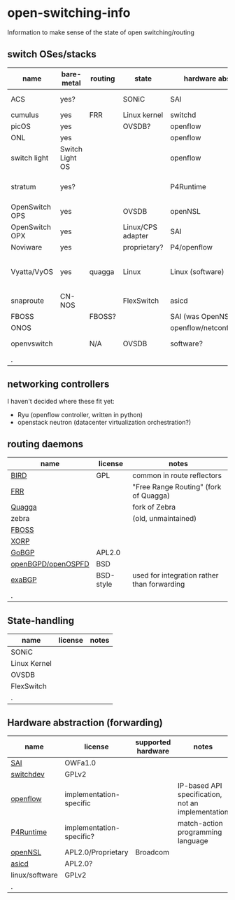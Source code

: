 # open-switching-info

Information to make sense of the state of open switching/routing

## switch OSes/stacks

 name            | bare-metal | routing | state         | hardware abstraction | license            | notes                                            | more info
 ----------------|------------|---------|---------------|--------------|----------------------------|--------------------------------------------------|----------
 ACS             | yes?       |         | SONiC         | SAI          |                            |                                                  | https://azure.microsoft.com/en-us/blog/microsoft-showcases-the-azure-cloud-switch-acs/
 cumulus         | yes        | FRR     | Linux kernel  | switchd      |                            |                                                  | https://cumulusnetworks.com/
 picOS           | yes        |         | OVSDB?        | openflow     |                            |                                                  | https://www.pica8.com/
 ONL             | yes        |         |               | openflow     |                            |                                                  | https://opennetlinux.org/
 switch light    |Switch Light OS |     |               | openflow     |                            | openflow controller                              | https://www.bigswitch.com/solutions/technology/switch-light
 stratum         | yes?       |         |               | P4Runtime    |                            | not yet available (09/2019)                      | 
 OpenSwitch OPS  | yes        |         | OVSDB         | openNSL      |                            | deprecated?                                      |
 OpenSwitch OPX  | yes        |         | Linux/CPS adapter | SAI      |                            |                                                  | https://www.openswitch.net/
 Noviware        | yes        |         | proprietary?  | P4/openflow  | proprietary?               |                                                  | 
 Vyatta/VyOS     | yes        | quagga  | Linux         | Linux (software) | various open-source    | runs on x86 hardware for software forwarding     | 
 snaproute       | CN-NOS     |         | FlexSwitch    | asicd        |                            |                                                  | https://www.snaproute.com/
 FBOSS           |            | FBOSS?  |               | SAI (was OpenNSL) |                       | all-in-one?                                      | 
 ONOS            |            |         |               | openflow/netconf/openconf/...   |         |                                                  | https://onosproject.org/ https://wiki.onosproject.org         
 openvswitch     |            | N/A     | OVSDB         | software?    |                            | software forwarding                              | https://www.openvswitch.org/
 .               |            |         |               |              |                            |                                                  |          



## networking controllers

I haven't decided where these fit yet:

 * Ryu (openflow controller, written in python)
 * openstack neutron (datacenter virtualization orchestration?)


## routing daemons

 name                                             | license                 | notes                              
--------------------------------------------------|-------------------------|------------------------------------
 [BIRD](https://bird.network.cz/)                 | GPL                     | common in route reflectors
 [FRR](https://frrouting.org/)                    |                         | "Free Range Routing" (fork of Quagga)
 [Quagga](http://www.quagga.net/)                 |                         | fork of Zebra
 zebra                                            |                         | (old, unmaintained)
 [FBOSS](https://github.com/facebook/fboss)       |                         | 
 [XORP](http://www.xorp.org/)                     |                         | 
 [GoBGP](https://github.com/osrg/gobgp)           | APL2.0                  | 
 [openBGPD/openOSPFD](http://www.openbgpd.org/)   | BSD                     | 
 [exaBGP](https://github.com/Exa-Networks/exabgp) | BSD-style               | used for integration rather than forwarding
 .                                                |                         | 


## State-handling

 name           | license                     | notes                              
 ---------------|-----------------------------|------------------------------------
 SONiC          |                             | 
 Linux Kernel   |                             | 
 OVSDB          |                             | 
 FlexSwitch     |                             | 
 .              |                             | 


## Hardware abstraction (forwarding)

 name           | license                       | supported hardware | notes                             
 ---------------|-------------------------------|--------------------|-----------------------------------
 [SAI](https://github.com/opencomputeproject/SAI)            | OWFa1.0                       |                    |
 [switchdev](https://www.kernel.org/doc/Documentation/networking/switchdev.txt)      | GPLv2                         |                    |
 [openflow]()       | implementation-specific       |                    | IP-based API specification, not an implementation
 [P4Runtime](https://p4.org/p4-runtime)      | implementation-specific?      |                    | match-action programming language
 [openNSL](https://github.com/Broadcom-Switch/OpenNSL)        | APL2.0/Proprietary            | Broadcom           |
 [asicd](https://github.com/FlexSNR/asicd)          | APL2.0?                       |                    |
 linux/software | GPLv2                         |                    |
 .              |                               |                    |

